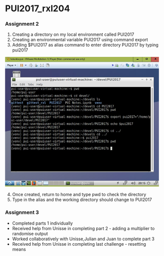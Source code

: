 
# PUI2017_rxl204
### Assignment 2 
1. Creating a directory on my local environment called PUI2017
2. Creating an environmental variable PUI2017 using command export 
3. Adding $PUI2017 as alias command to enter directory PUI2017 by typing pui2017

![Alt text](/HW1_rxl204/Screenshots/HW1_environmental_variable.JPG)

4. Once created, return to home and type pwd to check the directory
5. Type in the alias and the working directory should change to PUI2017

### Assignment 3
* Completed parts 1 individually
* Received help from Unisse in completing part 2 - adding a multiplier to randomise output
* Worked collaboratively with Unisse,Julian and Juan to complete part 3
* Received help from Unisse in completing last challenge - resetting means
